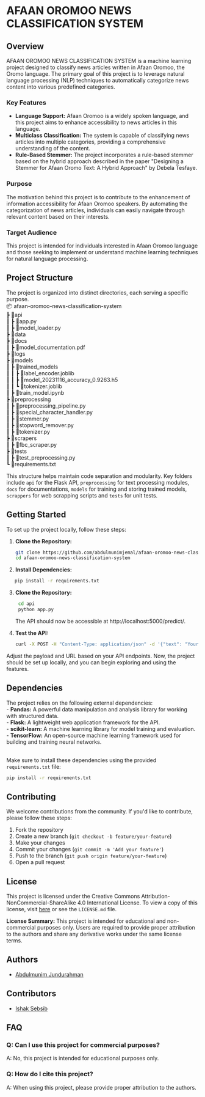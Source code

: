 ﻿# AFAAN OROMOO NEWS CLASSIFICATION SYSTEM

## Overview

AFAAN OROMOO NEWS CLASSIFICATION SYSTEM is a machine learning project designed to classify news articles written in Afaan Oromoo, the Oromo language. The primary goal of this project is to leverage natural language processing (NLP) techniques to automatically categorize news content into various predefined categories.

### Key Features

- **Language Support:** Afaan Oromoo is a widely spoken language, and this project aims to enhance accessibility to news articles in this language.
- **Multiclass Classification:** The system is capable of classifying news articles into multiple categories, providing a comprehensive understanding of the content.
- **Rule-Based Stemmer:** The project incorporates a rule-based stemmer based on the hybrid approach described in the paper "Designing a Stemmer for Afaan Oromo Text: A Hybrid Approach" by Debela Tesfaye.

### Purpose

The motivation behind this project is to contribute to the enhancement of information accessibility for Afaan Oromoo speakers. By automating the categorization of news articles, individuals can easily navigate through relevant content based on their interests.

### Target Audience

This project is intended for individuals interested in Afaan Oromoo language and those seeking to implement or understand machine learning techniques for natural language processing.

## Project Structure

The project is organized into distinct directories, each serving a specific purpose.</br>
📦 afaan-oromoo-news-classification-system </br>
┣ 📂api</br>
┃ ┣ 📜app.py</br>
┃ ┣ 📜model_loader.py</br>
┣ 📂data</br>
┣ 📂docs</br>
┃ ┣ 📜model_documentation.pdf</br>
┣ 📂logs</br>
┣ 📂models</br>
┃ ┣ 📂trained_models</br>
┃ ┃ ┣ 📜label_encoder.joblib</br>
┃ ┃ ┣ 📜model_20231116_accuracy_0.9263.h5</br>
┃ ┃ ┗ 📜tokenizer.joblib</br>
┃ ┣ 📜train_model.ipynb</br>
┣ 📂preprocessing</br>
┃ ┣ 📜preprocessing_pipeline.py</br>
┃ ┣ 📜special_character_handler.py</br>
┃ ┣ 📜stemmer.py</br>
┃ ┣ 📜stopword_remover.py</br>
┃ ┣ 📜tokenizer.py</br>
┣ 📂scrapers</br>
┃ ┣ 📜fbc_scraper.py</br>
┣ 📂tests</br>
┃ ┣ 📜test_preprocessing.py</br>
┗ 📜requirements.txt</br>

This structure helps maintain code separation and modularity. Key folders include `api` for the Flask API, `preprocessing` for text processing modules, `docs` for documentations, `models` for training and storing trained models, `scrappers` for web scrapping scripts and `tests` for unit tests.

## Getting Started

To set up the project locally, follow these steps:

1. **Clone the Repository:**
   ```bash
   git clone https://github.com/abdulmunimjemal/afaan-oromoo-news-classification-system.git
   cd afaan-oromoo-news-classification-system
   ```
2. **Install Dependencies:**

```bash
   pip install -r requirements.txt
```

3. **Clone the Repository:**

   ```bash
    cd api
    python app.py
   ```

   The API should now be accessible at http://localhost:5000/predict/.

4. **Test the API:**
   ```bash
   curl -X POST -H "Content-Type: application/json" -d '{"text": "Your sample afaan oromootext here."}' http://localhost:5000/predict
   ```

Adjust the payload and URL based on your API endpoints.
Now, the project should be set up locally, and you can begin exploring and using the features.

## Dependencies

The project relies on the following external dependencies: </br>
    - **Pandas:**  A powerful data manipulation and analysis library for working with structured data. </br>
    - **Flask:** A lightweight web application framework for the API. </br>
    - **scikit-learn:** A machine learning library for model training and evaluation. </br>
    - **TensorFlow:** An open-source machine learning framework used for building and training neural networks. </br> </br>

   Make sure to install these dependencies using the provided `requirements.txt` file:

   ```bash
   pip install -r requirements.txt
   ```

<!--
## Documentation

The project documentation provides detailed information on various aspects of the system. Explore the following sections:

### 1. [Preprocessing Pipeline](./preprocessing/README.md)

This section covers the text preprocessing steps and modules used in the project. Learn how raw text data is transformed and cleaned before being fed into the machine learning model.

### 2. [Model Training](./models/README.md)

Detailed documentation on the process of building, training, and evaluating the machine learning model is available here. Understand the architecture, training approach, and evaluation metrics used in the project.

### 3. [API Usage](./api/README.md)

Explore how to interact with the Flask API and make predictions using the trained machine learning model. The API documentation includes information on endpoints, input requirements, and sample requests.

Refer to each documentation section for in-depth insights into the corresponding components of the project.
-->
## Contributing

We welcome contributions from the community. If you'd like to contribute, please follow these steps:

1. Fork the repository
2. Create a new branch (`git checkout -b feature/your-feature`)
3. Make your changes
4. Commit your changes (`git commit -m 'Add your feature'`)
5. Push to the branch (`git push origin feature/your-feature`)
6. Open a pull request

## License

This project is licensed under the Creative Commons Attribution-NonCommercial-ShareAlike 4.0 International License. To view a copy of this license, visit [here](https://creativecommons.org/licenses/by-nc-sa/4.0/) or see the `LICENSE.md` file.

**License Summary:** This project is intended for educational and non-commercial purposes only. Users are required to provide proper attribution to the authors and share any derivative works under the same license terms.

## Authors

- [Abdulmunim Jundurahman](https://github.com/abdulmunimjemal)

## Contributors
- [Ishak Sebsib](https://github.com/ishaksebsib)

## FAQ

### Q: Can I use this project for commercial purposes?

A: No, this project is intended for educational purposes only.

### Q: How do I cite this project?

A: When using this project, please provide proper attribution to the authors.
